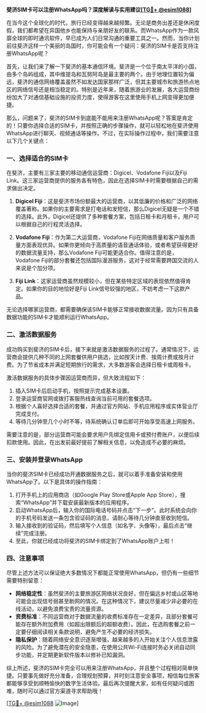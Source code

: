 **斐济SIM卡可以注册WhatsApp吗？深度解读与实用建议[[TG💪+ @esim1088](https://t.me/s/esim1088)]**

在当今这个全球化的时代，旅行已经变得越来越频繁。无论是商务出差还是休闲度假，我们都希望在异国他乡也能保持与亲朋好友的联系。而WhatsApp作为一款风靡全球的即时通讯软件，早已成为人们日常沟通的重要工具之一。然而，当你计划前往斐济这样一个美丽的岛国时，你可能会有一个疑问：斐济的SIM卡是否支持注册WhatsApp呢？

首先，让我们来了解一下斐济的基本通信环境。斐济是一个位于南太平洋的小国，由多个岛屿组成，其中维提岛和瓦努阿岛是最主要的两个。由于地理位置较为偏远，斐济的通信网络覆盖虽然不如发达国家那样广泛，但其主要城市和旅游热点地区的网络信号还是相当稳定的。特别是近年来，随着旅游业的发展，各大运营商纷纷加大了对通信基础设施的投资力度，使得游客在这里使用手机上网变得更加便捷。

那么，问题来了，斐济的SIM卡到底能不能用来注册WhatsApp呢？答案是肯定的！只要你选择合适的SIM卡，并按照正确的步骤操作，就可以轻松地在斐济使用WhatsApp进行聊天、视频通话等操作。不过，在实际操作过程中，我们需要注意以下几个关键点：

### 一、选择适合的SIM卡

在斐济，主要有三家主要的移动通信运营商：Digicel、Vodafone Fiji以及Fiji Link。这三家运营商提供的服务各有特色，因此在选择SIM卡时需要根据自己的需求做出决定。

1. **Digicel Fiji**：这是斐济市场份额最大的运营商，以其低廉的价格和广泛的网络覆盖著称。如果你的主要需求是打电话和发短信，那么Digicel无疑是一个不错的选择。此外，Digicel还提供了多种套餐方案，包括日租卡和月租卡，用户可以根据自己的行程灵活选择。

2. **Vodafone Fiji**：作为第二大运营商，Vodafone Fiji在网络质量和客户服务质量方面表现优异。如果你更倾向于高质量的语音通话体验，或者希望获得更好的数据流量支持，那么Vodafone Fiji可能更适合你。值得注意的是，Vodafone Fiji的部分套餐还包括国际漫游服务，这对于经常需要跨国交流的人来说是个加分项。

3. **Fiji Link**：这家运营商虽然规模较小，但在某些特定区域的表现依然值得肯定。如果你的目的地恰好是Fiji Link信号较强的地区，不妨考虑一下这款产品。

无论选择哪家运营商，都需要确保该SIM卡能够正常接收数据流量。因为只有具备数据功能的SIM卡才能顺利运行WhatsApp。

### 二、激活数据服务

成功购买到斐济的SIM卡后，接下来就是激活数据服务的过程了。通常情况下，运营商会提供几种不同的上网套餐供用户挑选，比如按天计费、按周计费或按月计费。为了节省成本并满足短期旅行的需求，大多数游客会选择日租卡或周租卡。

激活数据服务的具体步骤因运营商而异，但大致流程如下：

1. 插入SIM卡后启动手机，按照提示完成基本设置。
2. 登录运营商官网或拨打客服热线查询当前可用的套餐选项。
3. 根据个人喜好选择合适的套餐，并通过官方网站、手机应用程序或实体营业厅完成支付。
4. 等待几分钟至几个小时不等，待系统确认订单后即可开始享受高速上网服务。

需要注意的是，部分运营商可能会要求用户先绑定信用卡或预付费账户，以便后续扣款使用。因此，在出发前最好提前了解相关信息，以免造成不必要的麻烦。

### 三、安装并登录WhatsApp

当你的斐济SIM卡已经成功开通数据服务之后，就可以着手准备安装和使用WhatsApp了。以下是具体的操作指南：

1. 打开手机上的应用商店（如Google Play Store或Apple App Store），搜索“WhatsApp”并下载安装最新版本的应用程序。
2. 启动WhatsApp后，输入你的国际电话号码并点击“下一步”。此时系统会向你的手机号码发送一条包含验证码的消息，请耐心等待几分钟直至收到短信。
3. 输入接收到的验证码，然后填写个人信息（如名字、头像等），最后点击“继续”完成注册。
4. 至此，你就已经成功将斐济的SIM卡绑定到了WhatsApp账户上啦！

### 四、注意事项

尽管上述方法可以保证绝大多数情况下都能正常使用WhatsApp，但仍有一些细节需要特别留意：

- **网络稳定性**：虽然斐济的主要旅游区网络状况良好，但在偏远乡村或山区等地可能会出现信号弱甚至断网的情况。在这种情况下，建议尽量减少非必要的在线活动，以避免浪费宝贵的流量资源。
- **资费标准**：不同运营商对于数据流量的收费标准存在一定差异，且部分套餐可能存在额外附加费用（如超出限额后的超额收费）。因此，在选购套餐之前一定要仔细阅读相关条款说明，避免产生不必要的经济损失。
- **隐私保护**：随着网络安全意识逐渐增强，越来越多的人开始关注个人信息泄露的风险。为了避免潜在的安全隐患，在使用公共Wi-Fi连接时务必关闭自动同步功能，并定期更新软件版本以修补已知漏洞。

综上所述，斐济的SIM卡完全可以用来注册WhatsApp，并且整个过程相对简单快捷。只要事先做好充分准备，合理规划预算，并时刻注意安全事项，相信每位旅客都能够享受到顺畅愉快的数字生活体验。最后再次提醒大家，如有任何疑问或困难，随时可以通过官方渠道寻求帮助哦！

[[TG💪+ @esim1088](https://t.me/s/esim1088) ![Image](https://i.postimg.cc/4NQfJmqS/Snipaste-2025-05-13-00-14-12.png)]